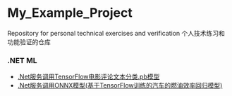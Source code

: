# My_Example_Project
Repository for personal technical exercises and verification
个人技术练习和功能验证的仓库

### .NET ML
- [.Net服务调用TensorFlow电影评论文本分类.pb模型 ](https://github.com/zdz72113/My_Example_Project/blob/main/NetInvokeTFModel_TextClassification_Example/NetInvokeTFModel_TextClassification_Example.md)
- [.Net服务调用ONNX模型(基于TensorFlow训练的汽车的燃油效率回归模型)](https://github.com/zdz72113/My_Example_Project/blob/main/NetInvokeONNX_AutoMPG_Example/NetInvokeONNX_AutoMPG_Example.md)